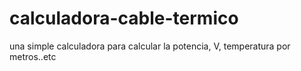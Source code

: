 # calculadora-cable-termico
una simple calculadora para calcular la potencia, V, temperatura por metros..etc

